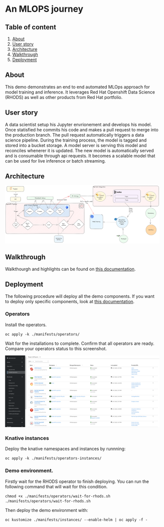 # An MLOPS journey

## Table of content

1. [About](#about)
2. [User story](#user-story)
3. [Architecture](#architecture)
4. [Walkthrough](#walkthrough)
5. [Deployment](#deployment)  

## About

This demo demonstrates an end to end automated MLOps approach for model training and inference. It leverages Red Hat Openshift Data Science (RHODS) as well as other products from Red Hat portfolio. 

## User story

A data scientist setup his Jupyter envrionement and develops his model. Once statisfied he commits his code and makes a pull request to merge into the production branch. The pull request automatically triggers a data science pipeline. During the training process, the model is tagged and stored into a bucket storage. A model server is serving this model and reconciles whenerer it is updated. The new model is automatically served and is consumable through api requests. It becomes a scalable model that can be used for live inference or batch streaming.

## Architecture

![global-architecture](./docs/schemas/global-architecture.png)

## Walkthrough

Walkthourgh and highlights can be found on [this documentation](./docs/walkthrough.md).

## Deployment

The following procedure will deploy all the demo components. If you want to deploy only specific components, look at [this documentation](./manifests/readme.md).

### Operators 

Install the operators.

```shell
oc apply -k ./manifests/operators/
```

Wait for the installations to complete. Confirm that all operators are ready. Compare your operators status to this screenshot. 

![operators-validation](./docs/screenshots/operators-validation.png)


### Knative instances

Deploy the knative namespaces and instances by runnning:

```shell
oc apply -k ./manifests/operators-instances/
```

### Demo environment.

Firstly wait for the RHODS operator to finish deploying. You can run the following command that will wait for this condition.

```shell
chmod +x ./manifests/operators/wait-for-rhods.sh
./manifests/operators/wait-for-rhods.sh
```

Then deploy the demo environment with:

```shell
oc kustomize ./manifests/instances/ --enable-helm | oc apply -f -
```
